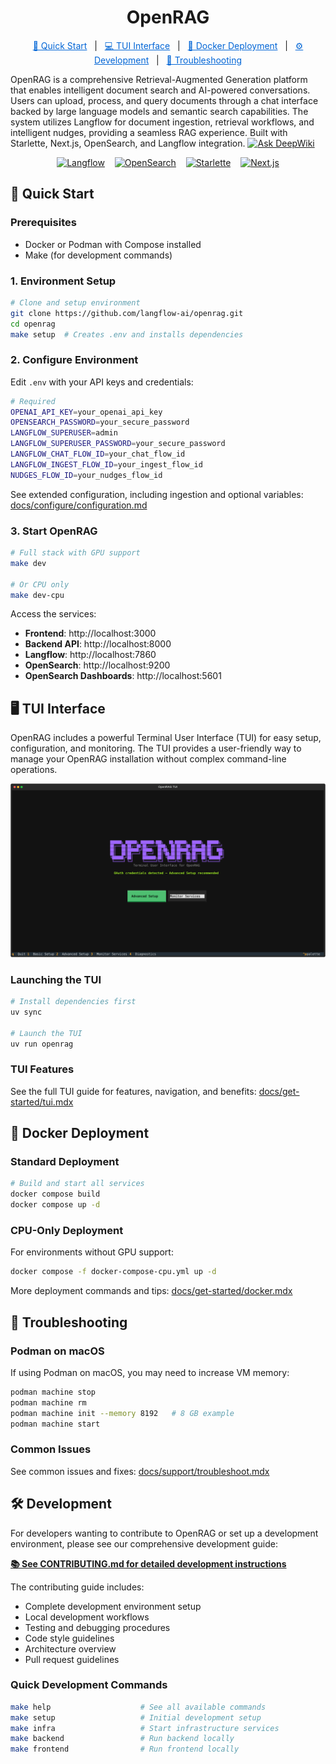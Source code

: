 <div align="center">

# OpenRAG

</div>
<div align="center">
  <a href="#quick-start" style="color: #0366d6;">🚀 Quick Start</a> &nbsp;&nbsp;|&nbsp;&nbsp;
  <a href="#tui-interface" style="color: #0366d6;">💻 TUI Interface</a> &nbsp;&nbsp;|&nbsp;&nbsp;
  <a href="#docker-deployment" style="color: #0366d6;">🐳 Docker Deployment</a> &nbsp;&nbsp;|&nbsp;&nbsp;
  <a href="#development" style="color: #0366d6;">⚙️ Development</a> &nbsp;&nbsp;|&nbsp;&nbsp;
  <a href="#troubleshooting" style="color: #0366d6;">🔧 Troubleshooting</a>
</div>



OpenRAG is a comprehensive Retrieval-Augmented Generation platform that enables intelligent document search and AI-powered conversations. Users can upload, process, and query documents through a chat interface backed by large language models and semantic search capabilities. The system utilizes Langflow for document ingestion, retrieval workflows, and intelligent nudges, providing a seamless RAG experience. Built with Starlette, Next.js, OpenSearch, and Langflow integration. [![Ask DeepWiki](https://deepwiki.com/badge.svg)](https://deepwiki.com/phact/openrag)


<div align="center">
  <a href="https://github.com/langflow-ai/langflow"><img src="https://img.shields.io/badge/Langflow-1C1C1E?style=flat&logo=langflow" alt="Langflow"></a>
  &nbsp;&nbsp;
  <a href="https://github.com/opensearch-project/OpenSearch"><img src="https://img.shields.io/badge/OpenSearch-005EB8?style=flat&logo=opensearch&logoColor=white" alt="OpenSearch"></a>
  &nbsp;&nbsp;
  <a href="https://github.com/encode/starlette"><img src="https://img.shields.io/badge/Starlette-009639?style=flat&logo=fastapi&logoColor=white" alt="Starlette"></a>
  &nbsp;&nbsp;
  <a href="https://github.com/vercel/next.js"><img src="https://img.shields.io/badge/Next.js-000000?style=flat&logo=next.js&logoColor=white" alt="Next.js"></a>

</div>






## 🚀 Quick Start

### Prerequisites

- Docker or Podman with Compose installed
- Make (for development commands)

### 1. Environment Setup

```bash
# Clone and setup environment
git clone https://github.com/langflow-ai/openrag.git
cd openrag
make setup  # Creates .env and installs dependencies
```

### 2. Configure Environment

Edit `.env` with your API keys and credentials:

```bash
# Required
OPENAI_API_KEY=your_openai_api_key
OPENSEARCH_PASSWORD=your_secure_password
LANGFLOW_SUPERUSER=admin
LANGFLOW_SUPERUSER_PASSWORD=your_secure_password
LANGFLOW_CHAT_FLOW_ID=your_chat_flow_id
LANGFLOW_INGEST_FLOW_ID=your_ingest_flow_id
NUDGES_FLOW_ID=your_nudges_flow_id
```
See extended configuration, including ingestion and optional variables: [docs/configure/configuration.md](docs/docs/configure/configuration.md)
### 3. Start OpenRAG

```bash
# Full stack with GPU support
make dev

# Or CPU only
make dev-cpu
```

Access the services:
- **Frontend**: http://localhost:3000
- **Backend API**: http://localhost:8000
- **Langflow**: http://localhost:7860
- **OpenSearch**: http://localhost:9200
- **OpenSearch Dashboards**: http://localhost:5601

## 🖥️ TUI Interface

OpenRAG includes a powerful Terminal User Interface (TUI) for easy setup, configuration, and monitoring. The TUI provides a user-friendly way to manage your OpenRAG installation without complex command-line operations.

![OpenRAG TUI Interface](assets/OpenRAG_TUI_2025-09-10T13_04_11_757637.svg)

### Launching the TUI

```bash
# Install dependencies first
uv sync

# Launch the TUI
uv run openrag
```

### TUI Features

See the full TUI guide for features, navigation, and benefits: [docs/get-started/tui.mdx](docs/docs/get-started/tui.mdx)




## 🐳 Docker Deployment

### Standard Deployment

```bash
# Build and start all services
docker compose build
docker compose up -d
```

### CPU-Only Deployment

For environments without GPU support:

```bash
docker compose -f docker-compose-cpu.yml up -d
```

More deployment commands and tips: [docs/get-started/docker.mdx](docs/docs/get-started/docker.mdx)

## 🔧 Troubleshooting

### Podman on macOS

If using Podman on macOS, you may need to increase VM memory:

```bash
podman machine stop
podman machine rm
podman machine init --memory 8192   # 8 GB example
podman machine start
```

### Common Issues

See common issues and fixes: [docs/support/troubleshoot.mdx](docs/docs/reference/troubleshoot.mdx)



## 🛠️ Development

For developers wanting to contribute to OpenRAG or set up a development environment, please see our comprehensive development guide:

**[📚 See CONTRIBUTING.md for detailed development instructions](CONTRIBUTING.md)**

The contributing guide includes:
- Complete development environment setup
- Local development workflows  
- Testing and debugging procedures
- Code style guidelines
- Architecture overview
- Pull request guidelines

### Quick Development Commands

```bash
make help                    # See all available commands
make setup                   # Initial development setup
make infra                   # Start infrastructure services
make backend                 # Run backend locally
make frontend                # Run frontend locally
```